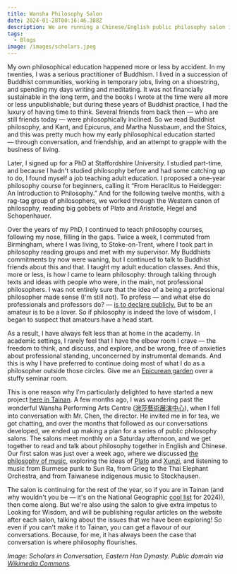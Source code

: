```yaml
---
title: Wansha Philosophy Salon
date: 2024-01-28T00:16:46.388Z
description: We are running a Chinese/English public philosophy salon in Tainan.
tags:
  - Blogs
image: /images/scholars.jpeg
---
```

My own philosophical education happened more or less by accident. In my twenties, I was a serious practitioner of Buddhism. I lived in a succession of Buddhist communities, working in temporary jobs, living on a shoestring, and spending my days writing and meditating. It was not financially sustainable in the long term, and the books I wrote at the time were all more or less unpublishable; but during these years of Buddhist practice, I had the luxury of having time to think. Several friends from back then — who are still friends today — were philosophically inclined. So we read Buddhist philosophy, and Kant, and Epicurus, and Martha Nussbaum, and the Stoics, and this was pretty much how my early philosophical education started — through conversation, and friendship, and an attempt to grapple with the business of living.  

Later, I signed up for a PhD at Staffordshire University. I studied part-time, and because I hadn't studied philosophy before and had some catching up to do, I found myself a job teaching adult education. I proposed a one-year philosophy course for beginners, calling it “From Heraclitus to Heidegger: An Introduction to Philosophy.” And for the following twelve months, with a rag-tag group of philosophers, we worked through the Western canon of philosophy, reading big gobbets of Plato and Aristotle, Hegel and Schopenhauer.

Over the years of my PhD, I continued to teach philosophy courses, following my nose, filling in the gaps. Twice a week, I commuted from Birmingham, where I was living, to Stoke-on-Trent, where I took part in philosophy reading groups and met with my supervisor.  My Buddhists commitments by now were waning, but I continued to talk to Buddhist friends about this and that. I taught my adult education classes. And this, more or less, is how I came to learn philosophy: through talking through texts and ideas with people who were, in the main, not professional philosophers. I was not entirely sure that the idea of a being a professional philosopher made sense (I'm still not). To profess — and what else do professionals and professors do? — [is to declare publicly.](https://www.willbuckingham.com/blog/amateurism-professionalism-and-the-art-of-creativity/) But to be an amateur is to be a lover. So if philosophy is indeed the love of wisdom, I began to suspect that amateurs have a head start.

As a result, I have always felt less than at home in the academy. In academic settings, I rarely feel that I have the elbow room I crave — the freedom to think, and discuss, and explore, and be wrong, free of anxieties about professional standing, unconcerned by instrumental demands. And this is why I have preferred to continue doing most of what I do as a philosopher outside those circles. Give me an [Epicurean garden](https://www.lookingforwisdom.com/epicurus) over a stuffy seminar room.

This is one reason why I'm particularly delighted to have started a new project [here in Tainan](https://www.lookingforwisdom.com/in-taiwan/). A few months ago, I was wandering past the wonderful Wansha Performing Arts Centre ([涴莎藝術展演中心](https://www.wsa.com.tw)), when I fell into conversation with Mr. Chen, the director. He invited me in for tea, we got chatting, and over the months that followed as our conversations developed, we ended up making a plan for a series of public philosophy salons. The salons meet monthly on a Saturday afternoon, and we get together to read and talk about philosophy together in English and Chinese. Our first salon was just over a week ago, where we discussed [the philosophy of music](https://www.lookingforwisdom.com/music-joy/), exploring the ideas of [Plato](https://www.lookingforwisdom.com/plato-part-one) and [Xunzi](https://www.lookingforwisdom.com/xunzi), and listening to music from Burmese punk to Sun Ra, from Grieg to the Thai Elephant Orchestra, and from Taiwanese indigenous music to Stockhausen.

The salon is continuing for the rest of the year, so if you are in Tainan (and why wouldn't you be — it's on the National Geographic [cool list](https://www.nationalgeographic.com/culture/article/uk-cool-list-2024) for 2024)), then come along. But we're also using the salon to give extra impetus to Looking for Wisdom, and will be publishing regular articles on the website after each salon, talking about the issues that we have been exploring! So even if you can't make it to Tainan, you can get a flavour of our conversations. Because, for me, it has always been the case that conversation is where philosophy flourishes.

*Image: Scholars in Conversation, Eastern Han Dynasty. Public domain via [Wikimedia Commons](https://commons.wikimedia.org/wiki/File:Gentlemen_in_conversation,_Eastern_Han_Dynasty.jpg).*